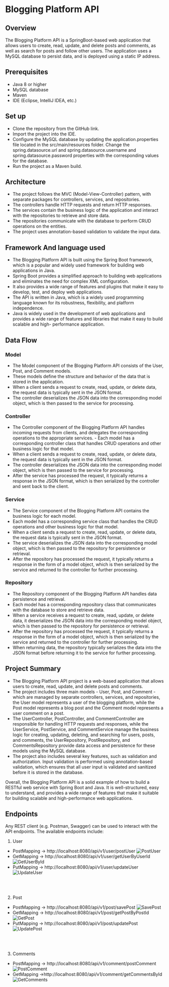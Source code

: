 # Blogging Platform API

## Overview
The Blogging Platform API is a SpringBoot-based web application that allows users to create, read, update, and delete posts and comments, as well as search for posts and follow other users. The application uses a MySQL database to persist data, and is deployed using a static IP address.

## Prerequisites
- Java 8 or higher
- MySQL database
- Maven
- IDE (Eclipse, IntelliJ IDEA, etc.)

## Set up
- Clone the repository from the GitHub link.
- Import the project into the IDE.
- Configure the MySQL database by updating the application.properties file located in the src/main/resources folder. Change the spring.datasource.url and spring.datasource.username and spring.datasource.password properties with the corresponding values for the database.
- Run the project as a Maven build.

## Architecture
- The project follows the MVC (Model-View-Controller) pattern, with separate packages for controllers, services, and repositories.
- The controllers handle HTTP requests and return HTTP responses.
- The services contain the business logic of the application and interact with the repositories to retrieve and store data.
- The repositories communicate with the database to perform CRUD operations on the entities.
- The project uses annotation-based validation to validate the input data.

## Framework And language used
- The Blogging Platform API is built using the Spring Boot framework, which is a popular and widely used framework for building web applications in Java.
- Spring Boot provides a simplified approach to building web applications and eliminates the need for complex XML configuration.
- It also provides a wide range of features and plugins that make it easy to develop, test, and deploy web applications.
- The API is written in Java, which is a widely used programming language known for its robustness, flexibility, and platform independence.
- Java is widely used in the development of web applications and provides a wide range of features and libraries that make it easy to build scalable and high- performance application. 

## Data Flow

### Model
- The Model component of the Blogging Platform API consists of the User, Post, and Comment models.
- These models define the structure and behavior of the data that is stored in the application.
- When a client sends a request to create, read, update, or delete data, the request data is typically sent in the JSON format.
- The controller deserializes the JSON data into the corresponding model object, which is then passed to the service for processing.

### Controller
- The Controller component of the Blogging Platform API handles incoming requests from clients, and delegates the corresponding operations to the appropriate services. - Each model has a corresponding controller class that handles CRUD operations and other business logic for that model.
- When a client sends a request to create, read, update, or delete data, the request data is typically sent in the JSON format. 
- The controller deserializes the JSON data into the corresponding model object, which is then passed to the service for processing. 
- After the service has processed the request, it typically returns a response in the JSON format, which is then serialized by the controller and sent back to the client.

### Service
- The Service component of the Blogging Platform API contains the business logic for each model. 
- Each model has a corresponding service class that handles the CRUD operations and other business logic for that model.
- When a client sends a request to create, read, update, or delete data, the request data is typically sent in the JSON format. 
- The service deserializes the JSON data into the corresponding model object, which is then passed to the repository for persistence or retrieval. 
- After the repository has processed the request, it typically returns a response in the form of a model object, which is then serialized by the service and returned to the controller for further processing.

### Repository
- The Repository component of the Blogging Platform API handles data persistence and retrieval. 
- Each model has a corresponding repository class that communicates with the database to store and retrieve data.
- When a service receives a request to create, read, update, or delete data, it deserializes the JSON data into the corresponding model object, which is then passed to the repository for persistence or retrieval. 
- After the repository has processed the request, it typically returns a response in the form of a model object, which is then serialized by the service and returned to the controller for further processing. 
- When returning data, the repository typically serializes the data into the JSON format before returning it to the service for further processing.



## Project Summary
- The Blogging Platform API project is a web-based application that allows users to create, read, update, and delete posts and comments.
- The project includes three main models - User, Post, and Comment - which are managed by separate controllers, services, and repositories, the User model represents a user of the blogging platform, while the Post model represents a blog post and the Comment model represents a user comment on a post.
- The UserController, PostController, and CommentController are responsible for handling HTTP requests and responses, while the UserService, PostService, and CommentService manage the business logic for creating, updating, deleting, and searching for users, posts, and comments, the UserRepository, PostRepository, and CommentsRepository provide data access and persistence for these models using the MySQL database.
- The project also includes several key features, such as validation and authorization. Input validation is performed using annotation-based validation, which ensures that all user input is validated and sanitized before it is stored in the database.

Overall, the Blogging Platform API is a solid example of how to build a RESTful web service with Spring Boot and Java. It is well-structured, easy to understand, and provides a wide range of features that make it suitable for building scalable and high-performance web applications.

## Endpoints
Any REST client (e.g. Postman, Swagger) can be used to interact with the API endpoints. The available endpoints include:

1) User
- PostMapping -> http://localhost:8080/api/v1/user/postUser
![PostUser](PostUser.png)
- GetMapping  -> http://localhost:8080/api/v1/user/getUserByUserId
![GetUserById](GetUserById.png)
- PutMapping -> http://localhost:8080/api/v1/user/updateUser
![UpdateUser](UpdateUser.png)

<br></br>

2) Post
- PostMapping -> http://localhost:8080/api/v1/post/savePost
![SavePost](SavePost.png)
- GetMapping -> http://localhost:8080/api/v1/post/getPostByPostId
![GetPost](GetPostByPostId.png)
- PutMapping -> http://localhost:8080/api/v1/post/updatePost
![UpdatePost](UpdatePost.png)

<br></br>

3) Comments
- PostMapping -> http://localhost:8080/api/v1/comment/postComment
![PostComment](PostComments.png)
- GetMapping ->http://localhost:8080/api/v1/comment/getCommentsById
![GetComments](GetCommentById.png)

 
